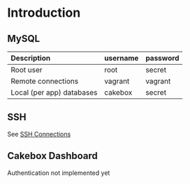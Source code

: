 # Introduction


## MySQL

Description | username | password
:-----------|:---------|:---------
Root user   | root | secret
Remote connections | vagrant | vagrant
Local (per app) databases | cakebox | secret

## SSH

See [SSH Connections](configuration/ssh-connections)

## Cakebox Dashboard

Authentication not implemented yet
